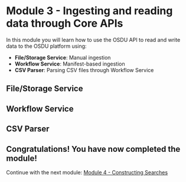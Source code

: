 # Module 3 - Ingesting and reading data through Core APIs

In this module you will learn how to use the OSDU API to read and write data to the OSDU platform using:
- **File/Storage Service**: Manual ingestion
- **Workflow Service**: Manifest-based ingestion
- **CSV Parser**: Parsing CSV files through Workflow Service

## File/Storage Service

## Workflow Service

## CSV Parser

## Congratulations! You have now completed the module!
Continue with the next module: [Module 4 - Constructing Searches](../Module%204%20-%20Constructing%20Searches/readme.md)